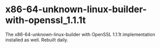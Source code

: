 # x86-64-unknown-linux-builder-with-openssl_1.1.1t

The x86-64-unknown-linux-builder with OpenSSL 1.1.1t implementation installed as well. Rebuilt daily.

